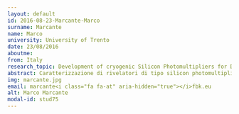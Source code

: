 ```yaml
---
layout: default 
id: 2016-08-23-Marcante-Marco
surname: Marcante
name: Marco
university: University of Trento
date: 23/08/2016
aboutme: 
from: Italy
research_topic: Development of cryogenic Silicon Photomultipliers for Dark Matter search
abstract: Caratterizzazione di rivelatori di tipo silicon photomultiplier (SiPM) nei laboratori del gruppo IRIS di FBK, con particolare attenzione alla loro applicazione nell'esperimento Dark Side. Le specifiche d'interesse riguardano tutte le caratteristiche di rumore del SiPM, l'efficienza di rivelazione della luce (PDE) e le loro variazioni alle temperature criogeniche previste dall'esperimento"advisor: Gola Alberto'keywords: 'website: 
img: marcante.jpg
email: marcante<i class="fa fa-at" aria-hidden="true"></i>fbk.eu
alt: Marco Marcante
modal-id: stud75
---
```


